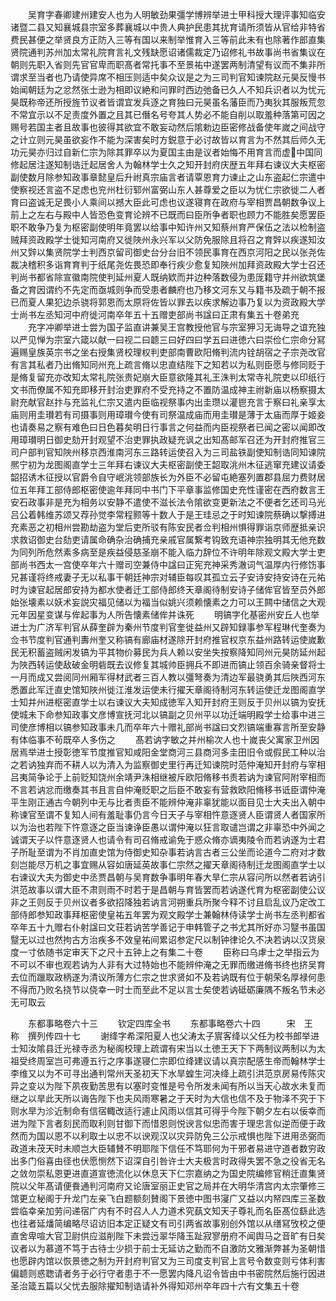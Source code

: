 <!-- { "loadSidebar": true } -->
　　吴育字春卿建州建安人也为人明敏劲果彊学博辨举进士甲科授大理评事知临安诸暨二县又知襄城县宗室多葬襄城以中贵人典护民患其扰育请所须皆从官给非特省费民甚便之举贤良方正防入三等有国以来制举惟育入三等前此未有也除著作郎直集贤院通判苏州加太常礼院育言礼文残缺愿诏诸儒裁定乃诏修礼书故事尚书省集议在朝则先职入省则先官官卑而职髙者常托事不至景祐中遂罢两制清望有议而不集非所谓求至当者也乃请使异席不相压则适中矣众议是之为三司判官知谏院赵元昊反慢书始闻朝廷为之忿然张士逊为相即议絶和问罪时西边弛备已久人不知兵识者以为忧元昊既称帝还所授旌节议者皆谓宜发兵逐之育独曰元昊虽名藩臣而乃夷狄其服叛荒忽不常宜示以不足责度外置之且其已僭名号夸其人势必不能自削以取羞种落第可因之赐号若国主者且故事也彼得其欲宜不敢妄动然后隂勅边臣密修战备使年嵗之间战守之计立则元昊虽欲妄作不能为深害矣时方鋭意于必讨故皆以育言为不然其后师久无功元昊亦归过自新仁宗为除其罪卒以为夏国主由是议者始悔不用育言而虚中国同修起居注遂知制诰迁起居舍人为翰林学士久之知开封府庆歴五年拜右谏议大夫枢密副使数月除参知政事章懿皇后升祔真宗庙言者请覃恩育力谏止之山东盗起仁宗遣中使察视还言盗不足虑也兖州杜衍郓州富弼山东人甚尊爱之臣以为忧仁宗欲徙二人者育曰盗诚无足畏小人乘间以撼大臣此可虑也议遂寝育在政府与宰相贾昌朝数争议上前上之左右与殿中人皆恐色变育论辨不已既而曰臣所争者职也顾力不能胜矣愿罢臣职不敢争乃复为枢密副使明年竟罢以给事中知许州又知蔡州育严保伍之法以检制盗贼拜资政殿学士徙知河南府又徙陜州永兴军以父防免服除且将召之育辤以疾遂知汝州又辤以集贤院学士判西京留司御史台分台旧不领民事育在西京河阳之民以张尧佐裁决稽积多诣育育判于纸尾尧佐畏恐即奉行疾少愈复知陜州加拜资政殿大学士召还判尚书都省除宣徽南院使判延州夏人既纳欵而并边种落数侵为患厐籍守并州欲筑堡备之育因谓约不先定而亟城则争而受患者麟府也乃移文河东又与籍书及疏于朝不报已而夏人果犯边杀骁将郭恩而太原将佐皆以罪去以疾求解边事乃复以为资政殿大学士尚书左丞知河中府徙河南卒年五十五赠吏部尚书諡曰正肃有集五十卷弟充
　　充字冲卿举进士尝为国子监直讲兼吴王宫教授他官与宗室狎习无诲导之谊充独以严见惮为宗室六箴以献一曰视二曰聼三曰好四曰学五曰进徳六曰崇俭仁宗命分冩遍赐皇族英宗书之坐右授集贤校理权判吏部南曹欧阳脩判流内铨胡宿之子宗尧改官有言其私者乃出脩知同州充上疏言脩以忠直结陛下之知若以为私则臣愿与修同贬于是脩复留充亦改知太常礼院张贵妃崩大臣意欲隆其礼王洙判太常寺礼院吏以印纸行文书而僚属不知充即移开封治吏罪府不受充持之不置防温成神主祔新庙以杨察摄太尉充献官赵抃与充监礼仁宗又遣内臣临视祭事内出圭瓒以灌鬯充言于察曰礼亲享太庙则用圭瓉若有司摄事则用璋瓉今使有司祭温成庙而用圭瓉是薄于太庙而厚于姬妾也请奏易之察有难色曰日色暮矣明日行事言之何益而内臣视祭者已闻之密以闻即改用璋瓉明日御史劾开封观望不治吏罪执政疑充讽之出知髙邮军召还为开封府推官三司户部判官知陜州移京西淮南河东三路转运使召入为三司盐铁副使知制诰同知谏院熈宁初为龙图阁直学士三年拜右谏议大夫枢密副使王韶取洮州木征逃窜充建议请委韶招诱木征授以官爵令自守岷洮领部族长为外臣不必留屯絶塞列置郡县屈力费财居位五年拜工部侍郎枢密使逾年拜同中书门下平章事监修国史充性谨密在西府数言王安石政事非是充为相务以安静不遣使不滋长法令隂欲变更新法之不便者乞还司马光吕公着韩维苏颂又荐孙觉李常程颢等十数人于是王珪忌之于时知谏院蔡确以撃搏进充素恶之初相州尝勘劫盗为堂后吏所驳有陈安民者佥判相州惧得罪诣京师歴抵亲识求救诏御史台劾吏请属命确杂治确捕充亲戚官属繋考钩致充语神宗独明其无他充数为同列所危然素多病至是疾益侵慈圣崩不能入临力辞位不许明年除观文殿大学士吏部尚书西太一宫使卒年六十赠司空兼侍中諡曰正宪充神采秀澈词气温厚内行修饬事兄甚谨将终戒妻子无以私事干朝廷神宗对辅臣每叹其孤立云子安诗安持安诗在元祐时为谏官起居郎安持为都水使者迁工部侍郎终天章阁待制安诗子储侔官皆至员外郎始张壊素以妖术妄説灾福见储以为福当似姚兴须赖懐素之力可以王闗中储信之大观元年因星变谋与侔起事为人所告懐素储侔并诛死
　　明镐字化基密州安丘人也举进士为广济军判官从薛奎辟为秦州节度判官奎徙益州又辟知録事参军程琳代奎奏为佥书节度判官通判夀州奎又称镐有廊庙材遂除开封府推官权京东益州路转运使嵗歉民无积蓄盗贼闲发镐为平其物价募民为兵人赖以安坐失按察降知同州元昊防延州起为陜西转运使敌破金明砦既去议修复其城帅臣拥兵不即进而镐止领百余骑亲督将士一月而成又尝阅同州厢军得材武者三百人教以彊弩奏为清边军最骁勇其后陜西河东悉置此军迁直史馆知陜州徙江淮发运使未行擢天章阁待制河东转运使迁龙图阁直学士知并州进枢密直学士以右谏议大夫知成徳军入知开封府王则反于贝州以镐为安抚使城未下命参知政事文彦博宣抚河北以镐副之贝州平以功迁端明殿学士给事中进三司使彦博相以镐参知政事未几而卒年六十赠礼部尚书諡曰文烈镐端重寡言所至安静有体临事不茍既卒人多伤之
　　髙若讷字敏之并州榆次人也十嵗丧父寓家卫州因居焉举进士授彰徳军节度推官知咸阳金堂商河三县商河多圭田旧令或假民工种以治之若讷独弃而不耕人以为清入为监察御史里行再迁知谏院时范仲淹知开封府与宰相吕夷简争论于上前贬知饶州余靖尹洙相继被斥欧阳脩移书责若讷为谏官阿附宰相而不言若讷忿而缴奏其书且言自仲淹贬职之后臣不敢妄有营救欧阳脩移书诋臣谓仲淹平生刚正通古今朝列中无与比者责臣不能辨仲淹非辜犹能以面目见士大夫出入朝中称谏官至谓不复知人间有羞耻事仍言今日天子与宰相忤意逐贤人臣谓贤人者国家所以为治也若陛下忤意逐之臣当谏诤臣愚以谓仲淹以狂言取谴岂谓之非辜恐中外闻之诚谓天子以忤意逐贤人也请令有司召脩戒谕免于惑众脩亦谪夷陵令而若讷遂为士君子所耻至谓为不肖加直史馆为侍御史知杂事若讷言古者三公坐而论道今二府对才数刻岂能尽万机之事宜赐从容如唐延英故事仁宗然之擢天章阁待制迁龙图阁直学士以右谏议大夫为御史中丞贾昌朝与吴育数争事明年春大旱仁宗从容问所以然者若讷引洪范故事以谓大臣不肃则雨不时若于是昌朝与育皆罢而若讷遂代育为枢密副使公议非之王则反于贝州议者多欲招降独若讷言河朔重兵所聚今释不讨且启乱议乃定改工部侍郎参知政事拜枢密使皇祐五年罢为观文殿学士兼翰林侍读学士尚书左丞判都省卒年五十九赠右仆射諡曰文荘若讷苦学善记于申韩管子之书尤其所好亦习毉书虽国毉无以过也然拘古方治疾多不效皇祐间累诏参定尺以制钟律论久不决若讷以汉货泉度一寸依随书定审天下之尺十五钟上之有集二十卷
　　臣称曰乌虖士之举指云为不可以不审也观若讷为人非有大过特始也不能辨仲淹之无罪而缴进脩书终也挤吴育去位而躐取政柄遂为清议所薄方仁宗之世求贤如不及若讷既有位于朝荣名厚禄何患不得而乃败名挠节以侥幸一时士而至此不足以言士矣使若讷砥砺廉隅不叛名节未必无可取云














　　东都事略卷六十三
　　钦定四库全书
　　东都事略卷六十四　　　宋　王　称　撰列传四十七
　　谢绛字希深阳夏人也父涛太子賔客绛以父任为校书郎举进士知汝隂县迁光禄寺丞为秘阁校理上疏谓有宋当以土徳王天下下两制议两制以为太祖受终周室岂可弗遵五行之序事遂寝仁宗即位绛建议请以真宗配感生帝而翰林学士李维又以为不可寻出通判常州天圣初天下水旱蝗生河决绛上疏引洪范京房易传陈灾异之变以为陛下夙夜勤苦思有以塞时变惟是号令所发未闻有所以当天心故水未复而继之以旱此天所以诲告陛下也夫风雨寒暑之于天时为大信也信不及于物泽不究于下则水旱为沴近制命有信宿輙改适行遽止风雨以信其可得乎今陛下朝夕左右以佞幸而进为陛下言者刻民而取利则甘御下而惜恩则悦谀言似忠而害于理忠言似逆而便于政然而为国以恩不以利取士以忠不以谀观汉以灾异防免三公示戒惧也陛下进用丞弼而政道未茂天时未顺岂大臣辅賛不明耶陛下信任不笃耶何为干邪者易进守道者数穷政出多门俗喜由径也伏愿恻然下诏深自引咎许士大夫极言时政得失罢不急之役省无名之敛勿崇私恩更进直道宣徳流化以休息天下仁宗嘉纳之为国史院编修官稍迁直集贤院以父年髙请便飬通判河南府又论唐室丽正史官之局并在大明华清宫内太宗肇修三馆更立秘阁于升龙门左亲飞白题额刻賛阁下景徳中图书寖广又益以内帑四库三圣数尝临幸亲加劳问递宿广内有不时召人人力道术究蓺文知天子尊礼而名臣髙位繇此选也往者延燔简编略尽诏访旧本定正疑文有司引两省故事别创外馆以从缮冩攷校之便直舍卑喧大官卫尉供应滋削陛下未尝迃翠华降玉趾寂寥册府不闻舆马之音旷有日矣议者以为慕道不笃于古待士少损于前士无延访之勤而不自激防文雅渐弊甚为圣朝惜也愿辟内馆以恢景徳之制为开封府判官又为三司度支判官上言号令数变则亏体利害偏聼则惑聦请者务于必行守者患于不一愿罢内降凡诏令皆由中书密院然后施行因进圣治箴五篇以父忧去服除擢知制诰请补外得知邓州卒年四十六有文集五十卷
